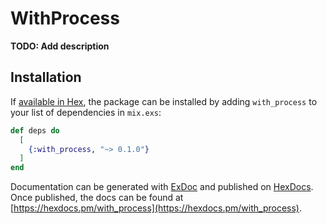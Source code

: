 # WithProcess

**TODO: Add description**

## Installation

If [available in Hex](https://hex.pm/docs/publish), the package can be installed
by adding `with_process` to your list of dependencies in `mix.exs`:

```elixir
def deps do
  [
    {:with_process, "~> 0.1.0"}
  ]
end
```

Documentation can be generated with [ExDoc](https://github.com/elixir-lang/ex_doc)
and published on [HexDocs](https://hexdocs.pm). Once published, the docs can
be found at [https://hexdocs.pm/with_process](https://hexdocs.pm/with_process).

